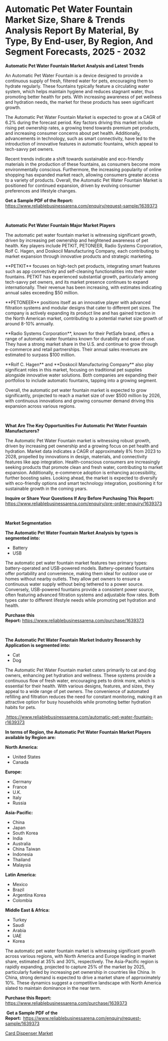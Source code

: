 <p><h1>Automatic Pet Water Fountain Market Size, Share & Trends Analysis Report By Material, By Type, By End-user, By Region, And Segment Forecasts, 2025 - 2032</h1></p><p><strong>Automatic Pet Water Fountain Market Analysis and Latest Trends</strong></p>
<p><p>An Automatic Pet Water Fountain is a device designed to provide a continuous supply of fresh, filtered water for pets, encouraging them to hydrate regularly. These fountains typically feature a circulating water system, which helps maintain hygiene and reduces stagnant water, thus promoting better health for pets. With increasing awareness of pet wellness and hydration needs, the market for these products has seen significant growth.</p><p>The Automatic Pet Water Fountain Market is expected to grow at a CAGR of 6.2% during the forecast period. Key factors driving this market include rising pet ownership rates, a growing trend towards premium pet products, and increasing consumer concerns about pet health. Additionally, advancements in technology, such as smart connectivity, have led to the introduction of innovative features in automatic fountains, which appeal to tech-savvy pet owners.</p><p>Recent trends indicate a shift towards sustainable and eco-friendly materials in the production of these fountains, as consumers become more environmentally conscious. Furthermore, the increasing popularity of online shopping has expanded market reach, allowing consumers greater access to a variety of products. Overall, the Automatic Pet Water Fountain Market is positioned for continued expansion, driven by evolving consumer preferences and lifestyle changes.</p></p>
<p><strong>Get a Sample PDF of the Report:&nbsp;</strong> <a href="https://www.reliablebusinessarena.com/enquiry/request-sample/1639373?utm_campaign=1420&utm_medium=2&utm_source=Github&utm_content=ia&utm_term=08022025&utm_id=automatic-pet-water-fountain">https://www.reliablebusinessarena.com/enquiry/request-sample/1639373</a></p>
<p>&nbsp;</p>
<p><strong>Automatic Pet Water Fountain Major Market Players</strong></p>
<p><p>The automatic pet water fountain market is witnessing significant growth, driven by increasing pet ownership and heightened awareness of pet health. Key players include PETKIT, PETONEER, Radio Systems Corporation, Rolf C. Hagen, and Doskocil Manufacturing Company, each contributing to market expansion through innovative products and strategic marketing.</p><p>**PETKIT** focuses on high-tech pet products, integrating smart features such as app connectivity and self-cleaning functionalities into their water fountains. PETKIT has experienced substantial growth, particularly among tech-savvy pet owners, and its market presence continues to expand internationally. Their revenue has been increasing, with estimates indicating annual sales exceeding $50 million.</p><p>**PETONEER** positions itself as an innovative player with advanced filtration systems and modular designs that cater to different pet sizes. The company is actively expanding its product line and has gained traction in the North American market, contributing to a potential market size growth of around 8-10% annually.</p><p>**Radio Systems Corporation**, known for their PetSafe brand, offers a range of automatic water fountains known for durability and ease of use. They have a strong market share in the U.S. and continue to grow through e-commerce and retail partnerships. Their annual sales revenues are estimated to surpass $100 million.</p><p>**Rolf C. Hagen** and **Doskocil Manufacturing Company** also play significant roles in this market, focusing on traditional pet supplies alongside innovative water solutions. Both companies are expanding their portfolios to include automatic fountains, tapping into a growing segment.</p><p>Overall, the automatic pet water fountain market is expected to grow significantly, projected to reach a market size of over $500 million by 2026, with continuous innovations and growing consumer demand driving this expansion across various regions.</p></p>
<p>&nbsp;</p>
<p><strong>What Are The Key Opportunities For Automatic Pet Water Fountain Manufacturers?</strong></p>
<p><p>The Automatic Pet Water Fountain market is witnessing robust growth, driven by increasing pet ownership and a growing focus on pet health and hydration. Market data indicates a CAGR of approximately 8% from 2023 to 2028, propelled by innovations in design, materials, and connectivity features like app integration. Health-conscious consumers are increasingly seeking products that promote clean and fresh water, contributing to market expansion. Additionally, e-commerce adoption is enhancing accessibility, further boosting sales. Looking ahead, the market is expected to diversify with eco-friendly options and smart technology integration, positioning it for sustainable growth in the coming years.</p></p>
<p><strong>Inquire or Share Your Questions If Any Before Purchasing This Report:</strong> <a href="https://www.reliablebusinessarena.com/enquiry/pre-order-enquiry/1639373?utm_campaign=1420&utm_medium=2&utm_source=Github&utm_content=ia&utm_term=08022025&utm_id=automatic-pet-water-fountain">https://www.reliablebusinessarena.com/enquiry/pre-order-enquiry/1639373</a></p>
<p>&nbsp;</p>
<p><strong>Market Segmentation</strong></p>
<p><strong>The Automatic Pet Water Fountain Market Analysis by types is segmented into:</strong></p>
<p><ul><li>Battery</li><li>USB</li></ul></p>
<p><p>The automatic pet water fountain market features two primary types: battery-operated and USB-powered models. Battery-operated fountains offer portability and convenience, making them ideal for outdoor use or homes without nearby outlets. They allow pet owners to ensure a continuous water supply without being tethered to a power source. Conversely, USB-powered fountains provide a consistent power source, often featuring advanced filtration systems and adjustable flow rates. Both types cater to different lifestyle needs while promoting pet hydration and health.</p></p>
<p><strong>Purchase this Report:&nbsp;</strong><a href="https://www.reliablebusinessarena.com/purchase/1639373?utm_campaign=1420&utm_medium=2&utm_source=Github&utm_content=ia&utm_term=08022025&utm_id=automatic-pet-water-fountain">https://www.reliablebusinessarena.com/purchase/1639373</a></p>
<p>&nbsp;</p>
<p><strong>The Automatic Pet Water Fountain Market Industry Research by Application is segmented into:</strong></p>
<p><ul><li>Cat</li><li>Dog</li></ul></p>
<p><p>The Automatic Pet Water Fountain market caters primarily to cat and dog owners, enhancing pet hydration and wellness. These systems provide a continuous flow of fresh water, encouraging pets to drink more, which is essential for their health. With various designs, features, and sizes, they appeal to a wide range of pet owners. The convenience of automated refilling and filtration reduces the need for constant monitoring, making it an attractive option for busy households while promoting better hydration habits for pets.</p></p>
<p><a href="https://www.reliablebusinessarena.com/automatic-pet-water-fountain-r1639373?utm_campaign=1420&utm_medium=2&utm_source=Github&utm_content=ia&utm_term=08022025&utm_id=automatic-pet-water-fountain">&nbsp;https://www.reliablebusinessarena.com/automatic-pet-water-fountain-r1639373</a></p>
<p><strong>In terms of Region, the Automatic Pet Water Fountain Market Players available by Region are:</strong></p>
<p>
    <p> <strong> North America: </strong>
        <ul>
            <li>United States</li>
            <li>Canada</li>
        </ul>
        </p> 
    <p> <strong> Europe: </strong>
        <ul>
            <li>Germany</li>
            <li>France</li>
            <li>U.K.</li>
            <li>Italy</li>
            <li>Russia</li>
        </ul>
        </p> 
    <p> <strong> Asia-Pacific: </strong>
        <ul>
            <li>China</li>
            <li>Japan</li>
            <li>South Korea</li>
            <li>India</li>
            <li>Australia</li>
            <li>China Taiwan</li>
            <li>Indonesia</li>
            <li>Thailand</li>
            <li>Malaysia</li>
        </ul>
        </p> 
    <p> <strong> Latin America: </strong>
        <ul>
            <li>Mexico</li>
            <li>Brazil</li>
            <li>Argentina Korea</li>
            <li>Colombia</li>
        </ul>
        </p> 
    <p> <strong> Middle East & Africa: </strong>
        <ul>
            <li>Turkey</li>
            <li>Saudi</li>
            <li>Arabia</li>
            <li>UAE</li>
            <li>Korea</li>
        </ul>
    </p>
    </p>
<p><p>The automatic pet water fountain market is witnessing significant growth across various regions, with North America and Europe leading in market share, estimated at 35% and 30%, respectively. The Asia-Pacific region is rapidly expanding, projected to capture 25% of the market by 2025, particularly fueled by increasing pet ownership in countries like China. In China, strong demand is expected to drive a market share of approximately 10%. These dynamics suggest a competitive landscape with North America slated to maintain dominance in the near term.</p></p>
<p><strong>Purchase this Report: </strong><a href="https://www.reliablebusinessarena.com/purchase/1639373?utm_campaign=1420&utm_medium=2&utm_source=Github&utm_content=ia&utm_term=08022025&utm_id=automatic-pet-water-fountain">https://www.reliablebusinessarena.com/purchase/1639373</a></p>
<p>&nbsp;<strong>Get a Sample PDF of the Report:&nbsp;&nbsp;</strong><a href="https://www.reliablebusinessarena.com/enquiry/request-sample/1639373?utm_campaign=1420&utm_medium=2&utm_source=Github&utm_content=ia&utm_term=08022025&utm_id=automatic-pet-water-fountain">https://www.reliablebusinessarena.com/enquiry/request-sample/1639373</a></p>
<p><strong></strong></p>
<p><p><a href="https://github.com/willjis/Market-Research-Report-List-1/blob/main/card-dispenser-market.md?utm_campaign=1420&utm_medium=2&utm_source=Github&utm_content=ia&utm_term=08022025&utm_id=automatic-pet-water-fountain">Card Dispenser Market</a></p></p>